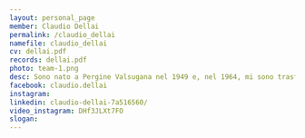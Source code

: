 ```yaml
---
layout: personal_page
member: Claudio Dellai
permalink: /claudio_dellai
namefile: claudio_dellai
cv: dellai.pdf
records: dellai.pdf
photo: team-1.png
desc: Sono nato a Pergine Valsugana nel 1949 e, nel 1964, mi sono trasferito a Trento con la mia famiglia. Sono sposato e ho due figli, e dal 1996 vivo al Tridente di Trento.    Mi sono laureato presso la Facoltà di Architettura di Venezia e ho esercitato la professione con passione, affiancandola al mio ruolo di docente. Per molti anni ho insegnato Modellistica per il Design al Liceo Artistico Alessandro di Trento, trasmettendo agli studenti l’importanza della creatività e della progettazione.    Da sempre sono impegnato per il recupero urbano e ho avuto l&#x27;onore di guidare un progetto di risanamento condominiale, collaborando con il Sindaco Ianeselli per migliorare la qualità degli spazi abitativi.    Anche oggi continuo la mia battaglia per una Trento più bella e sicura, perché credo fermamente che l’architettura e il design possano fare la differenza nella vita delle persone.
facebook: claudio.dellai
instagram: 
linkedin: claudio-dellai-7a516560/
video_instagram: DHf3JLXt7FO
slogan: 
---
```


